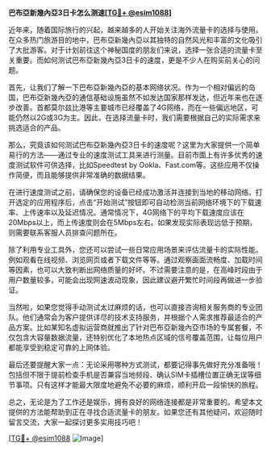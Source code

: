 **巴布亞新幾內亞3日卡怎么测速[[TG💪+ @esim1088](https://t.me/s/esim1088)]**

近年来，随着国际旅行的兴起，越来越多的人开始关注海外流量卡的选择与使用。在众多热门旅游目的地中，巴布亞新幾內亞以其独特的自然风光和丰富的文化吸引了大批游客。对于计划前往这个神秘国度的朋友们来说，选择一张合适的流量卡至关重要。而如何测试巴布亞新幾內亞3日卡的速度，更是不少人在购买前关心的问题。

首先，让我们了解一下巴布亞新幾內亞的基本网络状况。作为一个相对偏远的岛国，巴布亞新幾內亞的通信基础设施虽然不如发达国家那样发达，但近年来也在逐步改善。首都莫尔兹比港等主要城市已经覆盖了4G网络，而在一些偏远地区，可能仍然以2G或3G为主。因此，在选择流量卡时，我们需要根据自己的实际需求来挑选适合的产品。

那么，究竟该如何测试巴布亞新幾內亞3日卡的速度呢？这里为大家提供一个简单易行的方法——通过专业的速度测试工具来进行测量。目前市面上有许多优秀的速度测试软件可供选择，比如Speedtest by Ookla、Fast.com等。这些应用不仅操作简便，而且能够提供非常准确的数据结果。

在进行速度测试之前，请确保您的设备已经成功激活并连接到当地的移动网络。打开选定的应用程序后，点击“开始测试”按钮即可自动检测当前网络环境下的下载速率、上传速率以及延迟情况。通常情况下，4G网络下的平均下载速度应该在20Mbps以上，而上传速度则会在5Mbps左右。如果发现实际表现远低于预期，则需要联系客服人员排查问题所在。

除了利用专业工具外，您还可以尝试一些日常应用场景来评估流量卡的实际性能。例如观看在线视频、浏览网页或者下载文件等等。通过观察画面流畅度、加载时间等因素，也可以大致判断出网络质量的好坏。不过需要注意的是，在高峰时段由于用户数量较多，可能会出现网速波动现象，因此建议避开繁忙时间段再做进一步验证。

当然啦，如果您觉得手动测试太过麻烦的话，也可以直接咨询相关服务商的专业团队。他们通常会为客户提供详尽的技术支持服务，并根据个人需求推荐最适合的产品方案。比如某知名虚拟运营商就推出了针对巴布亞新幾內亞市场的专属套餐，不仅包含大容量数据流量，还特别优化了本地热点区域的信号覆盖范围，让每位用户都能享受到稳定可靠的上网体验。

最后还要提醒大家一点：无论采用哪种方式测试，都要记得事先做好充分准备哦！包括但不限于提前检查手机是否兼容当地频段、确认SIM卡插槽位置正确无误等细节事项。只有这样才能最大限度地避免不必要的麻烦，顺利开启一段愉快的旅程。

总之，无论是为了工作还是娱乐，拥有良好的网络连接都是非常重要的。希望本文提供的方法能帮助到正在寻找合适流量卡的朋友。如果您还有其他疑问，欢迎随时留言交流，大家一起探讨更多实用技巧吧！

[[TG💪+ @esim1088](https://t.me/s/esim1088) ![Image](https://i.postimg.cc/4NQfJmqS/Snipaste-2025-05-13-00-14-12.png)]